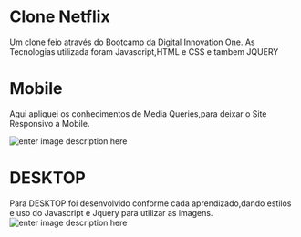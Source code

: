 # Clone Netflix
Um clone feio através do Bootcamp da Digital Innovation One.
As Tecnologias utilizada foram Javascript,HTML e CSS e tambem JQUERY 



# Mobile
Aqui  apliquei os conhecimentos de Media Queries,para deixar o Site Responsivo a Mobile.


![enter image description here](https://github.com/emersonpacifico/Clone-Netflix/blob/master/img/mobile.gif?raw=true)


# DESKTOP
Para DESKTOP foi desenvolvido conforme cada aprendizado,dando estilos e uso do Javascript e Jquery para utilizar as imagens.
![enter image description here](https://github.com/emersonpacifico/Clone-Netflix/blob/master/img/Pagina.gif?raw=true)